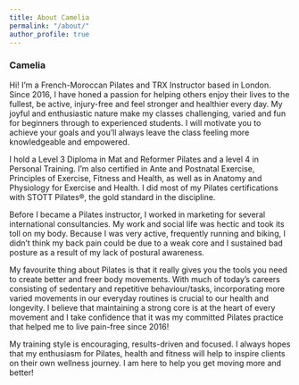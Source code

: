 ```yaml
---
title: About Camelia
permalink: "/about/"
author_profile: true
---
```


### Camelia

Hi! I’m a French-Moroccan Pilates and TRX Instructor based in London. Since 2016, I have honed a passion for helping others enjoy their lives to the fullest, be active, injury-free and feel stronger and healthier every day. My joyful and enthusiastic nature make my classes challenging, varied and fun for beginners through to experienced students. I will motivate you to achieve your goals and you’ll always leave the class feeling more knowledgeable and empowered.


I hold a Level 3 Diploma in Mat and Reformer Pilates and a level 4 in Personal Training. I’m also certified in Ante and Postnatal Exercise, Principles of Exercise, Fitness and Health, as well as in Anatomy and Physiology for Exercise and Health. I did most of my Pilates certifications with STOTT Pilates®, the gold standard in the discipline. 


Before I became a Pilates instructor, I worked in marketing for several international consultancies. My work and social life was hectic and took its toll on my body. Because I was very active, frequently running and biking, I didn’t think my back pain could be due to a weak core and I sustained bad posture as a result of my lack of postural awareness.


My favourite thing about Pilates is that it really gives you the tools you need to create better and freer body movements. With much of today’s careers consisting of sedentary and repetitive behaviour/tasks, incorporating more varied movements in our everyday routines is crucial to our health and longevity. I believe that maintaining a strong core is at the heart of every movement and I take confidence that it was my committed Pilates practice that helped me to live pain-free since 2016!


My training style is encouraging, results-driven and focused. I always hopes that my enthusiasm for Pilates, health and fitness will help to inspire clients on their own wellness journey. I am here to help you get moving more and better!

